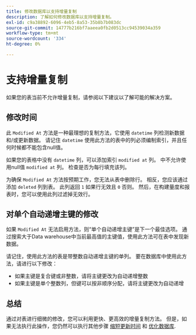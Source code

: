 ```yaml
---
title: 修改数据库以支持增量复制
description: 了解如何修改数据库以支持增量复制。
exl-id: c9a38892-6096-4eb5-8a53-35b8b7b083dc
source-git-commit: 14777b216bf7aaeea0fb2d0513cc94539034a359
workflow-type: tm+mt
source-wordcount: '334'
ht-degree: 0%

---
```


# 支持增量复制

如果您的表当前不允许增量复制，请参阅以下建议以了解可能的解决方案。

## 修改时间

此 `Modified At` 方法是一种最理想的复制方法，它使用 `datetime` 列检测新数据和/或更新数据。 请记住 `datetime` 使用此方法的表中的列必须编制索引，并且任何时候都不能包含null值。

如果您的表格中没有 `datetime` 列，可以添加索引 `modified at` 列。 中不允许使用null值 `modified at` 列。 检查是否为每行填充该列。

为确保 `Modified At` 方法按预期工作，您无法从表中删除行。 相反，您应该通过添加 `deleted` 列到表。 此列返回 `1` 如果行无效且 `0` 否则。 然后，在构建量度和报表时，您可以使用此列过滤掉无效行。

## 对单个自动递增主键的修改

如果 `Modified At` 无法启用方法，则“单个自动递增主键”是下一个最佳选项。 通过搜索大于Data warehouse中当前最高值的主键值，使用此方法可在表中发现新数据。

请记住，使用此方法的表是带整数自动递增主键的单列。 要在数据库中使用此方法，请进行以下修改：

* 如果主键是复合键或非整数，请将主键更改为自动递增整数
* 如果主键是单个整数列，但键可以按非顺序分配，请将主键更改为自动递增

## 总结

通过对表进行细微的修改，您可以利用更快、更高效的增量复制方法。 但是，如果无法执行此操作，您仍然可以执行其他步骤 [缩短更新时间](../best-practices/reduce-update-cycle-time.md) 和 [优化数据库](../best-practices/opt-db-analysis.md).
